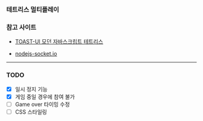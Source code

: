 ### 테트리스 멀티플레이

### 참고 사이트

- [TOAST-UI 모던 자바스크립트 테트리스](https://ui.toast.com/weekly-pick/ko_20191216)

- [nodejs-socket.io](https://poiemaweb.com/nodejs-socketio)

---

### TODO

- [X] 일시 정지 기능
- [X] 게임 중일 경우에 참여 불가
- [ ] Game over 타이밍 수정
- [ ] CSS 스타일링
